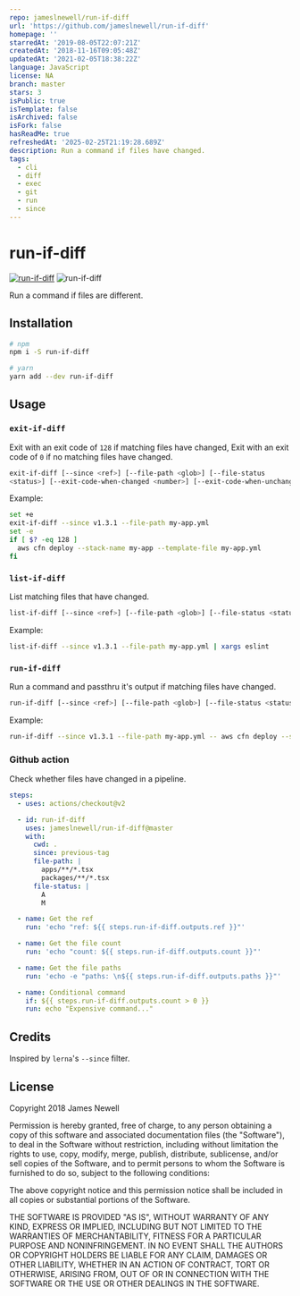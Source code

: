```yaml
---
repo: jameslnewell/run-if-diff
url: 'https://github.com/jameslnewell/run-if-diff'
homepage: ''
starredAt: '2019-08-05T22:07:21Z'
createdAt: '2018-11-16T09:05:48Z'
updatedAt: '2021-02-05T18:38:22Z'
language: JavaScript
license: NA
branch: master
stars: 3
isPublic: true
isTemplate: false
isArchived: false
isFork: false
hasReadMe: true
refreshedAt: '2025-02-25T21:19:28.689Z'
description: Run a command if files have changed.
tags:
  - cli
  - diff
  - exec
  - git
  - run
  - since
---
```


# run-if-diff

[![run-if-diff](https://img.shields.io/npm/v/run-if-diff.svg)](https://www.npmjs.com/package/run-if-diff)
![run-if-diff](https://github.com/jameslnewell/run-if-diff/workflows/Package/badge.svg)

Run a command if files are different.

## Installation

```bash
# npm
npm i -S run-if-diff

# yarn
yarn add --dev run-if-diff
```

## Usage

### `exit-if-diff`

Exit with an exit code of `128` if matching files have changed, Exit with an exit code of `0` if no matching files have changed.

```bash
exit-if-diff [--since <ref>] [--file-path <glob>] [--file-status
<status>] [--exit-code-when-changed <number>] [--exit-code-when-unchanged <number>]
```

Example:

```bash
set +e
exit-if-diff --since v1.3.1 --file-path my-app.yml
set -e
if [ $? -eq 128 ]
  aws cfn deploy --stack-name my-app --template-file my-app.yml
fi
```

### `list-if-diff`

List matching files that have changed.

```bash
list-if-diff [--since <ref>] [--file-path <glob>] [--file-status <status>]
```

Example:

```bash
list-if-diff --since v1.3.1 --file-path my-app.yml | xargs eslint
```

### `run-if-diff`

Run a command and passthru it's output if matching files have changed.

```bash
run-if-diff [--since <ref>] [--file-path <glob>] [--file-status <status>] -- <cmd>
```

Example:

```bash
run-if-diff --since v1.3.1 --file-path my-app.yml -- aws cfn deploy --stack-name my-app --template-file my-app.yml
```

### Github action

Check whether files have changed in a pipeline.

```yml
steps:
  - uses: actions/checkout@v2

  - id: run-if-diff
    uses: jameslnewell/run-if-diff@master
    with:
      cwd: .
      since: previous-tag
      file-path: |
        apps/**/*.tsx
        packages/**/*.tsx
      file-status: |
        A
        M

  - name: Get the ref
    run: 'echo "ref: ${{ steps.run-if-diff.outputs.ref }}"'

  - name: Get the file count
    run: 'echo "count: ${{ steps.run-if-diff.outputs.count }}"'

  - name: Get the file paths
    run: 'echo -e "paths: \n${{ steps.run-if-diff.outputs.paths }}"'

  - name: Conditional command
    if: ${{ steps.run-if-diff.outputs.count > 0 }}
    run: echo "Expensive command..."
```

## Credits

Inspired by `lerna`'s `--since` filter.

## License

Copyright 2018 James Newell

Permission is hereby granted, free of charge, to any person obtaining a copy of this software and associated documentation files (the "Software"), to deal in the Software without restriction, including without limitation the rights to use, copy, modify, merge, publish, distribute, sublicense, and/or sell copies of the Software, and to permit persons to whom the Software is furnished to do so, subject to the following conditions:

The above copyright notice and this permission notice shall be included in all copies or substantial portions of the Software.

THE SOFTWARE IS PROVIDED "AS IS", WITHOUT WARRANTY OF ANY KIND, EXPRESS OR IMPLIED, INCLUDING BUT NOT LIMITED TO THE WARRANTIES OF MERCHANTABILITY, FITNESS FOR A PARTICULAR PURPOSE AND NONINFRINGEMENT. IN NO EVENT SHALL THE AUTHORS OR COPYRIGHT HOLDERS BE LIABLE FOR ANY CLAIM, DAMAGES OR OTHER LIABILITY, WHETHER IN AN ACTION OF CONTRACT, TORT OR OTHERWISE, ARISING FROM, OUT OF OR IN CONNECTION WITH THE SOFTWARE OR THE USE OR OTHER DEALINGS IN THE SOFTWARE.

